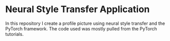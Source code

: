 # Neural Style Transfer Application

In this repository I create a profile picture using neural style transfer and the PyTorch framework. 
The code used was mostly pulled from the PyTorch tutorials. 
